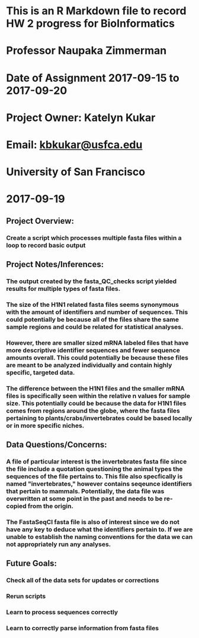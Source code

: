 # This is an R Markdown file to record HW 2 progress for BioInformatics
# Professor Naupaka Zimmerman
# Date of Assignment 2017-09-15 to 2017-09-20

# Project Owner: Katelyn Kukar
# Email: kbkukar@usfca.edu
# University of San Francisco
# 2017-09-19

## Project Overview:
### Create a script which processes multiple fasta files within a loop to record basic output

## Project Notes/Inferences:
### The output created by the fasta_QC_checks script yielded results for multiple types of fasta files. 
### The size of the H1N1 related fasta files seems synonymous with the amount of identifiers and number of sequences. This could potentially be because all of the files share the same sample regions and could be related for statistical analyses.
### However, there are smaller sized mRNA labeled files that have more descriptive identifier sequences and fewer sequence amounts overall. This could potentially be because these files are meant to be analyzed individually and contain highly specific, targeted data.
### The difference between the H1N1 files and the smaller mRNA files is specifically seen within the relative n values for sample size. This potentially could be because the data for H1N1 files comes from regions around the globe, where the fasta files pertaining to plants/crabs/invertebrates could be based locally or in more specific niches.

## Data Questions/Concerns:
### A file of particular interest is the invertebrates fasta file since the file include a quotation questioning the animal types the sequences of the file pertains to. This file also specfically is named "invertebrates," however contains seqeunce identifiers that pertain to mammals. Potentially, the data file was overwritten at some point in the past and needs to be re-copied from the origin.
### The FastaSeqCl fasta file is also of interest since we do not have any key to deduce what the identifiers pertain to. If we are unable to establish the naming conventions for the data we can not appropriately run any analyses.

## Future Goals:
### Check all of the data sets for updates or corrections
### Rerun scripts
### Learn to process sequences correctly
### Learn to correctly parse information from fasta files

